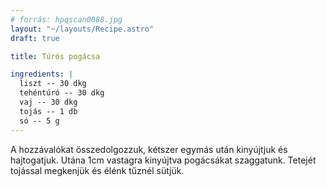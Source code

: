 ```yaml
---
# forrás: hpqscan0088.jpg
layout: "~/layouts/Recipe.astro"
draft: true

title: Túrós pogácsa

ingredients: |
  liszt -- 30 dkg
  tehéntúró -- 30 dkg
  vaj -- 30 dkg
  tojás -- 1 db
  só -- 5 g
---
```


A hozzávalókat összedolgozzuk, kétszer egymás után kinyújtjuk és hajtogatjuk. Utána 1cm vastagra kinyújtva pogácsákat szaggatunk. Tetejét tojással megkenjük és élénk tűznél sütjük.
